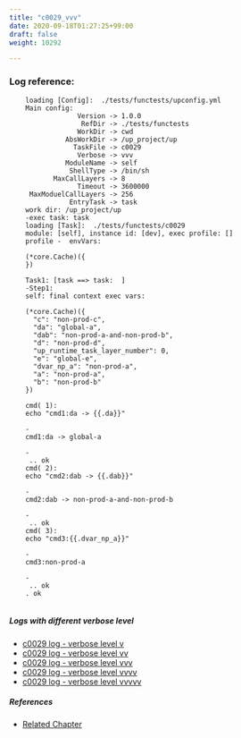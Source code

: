 ```yaml
---
title: "c0029_vvv"
date: 2020-09-18T01:27:25+99:00
draft: false
weight: 10292

---
```


### Log reference: <no value>

```
    loading [Config]:  ./tests/functests/upconfig.yml
    Main config:
                 Version -> 1.0.0
                  RefDir -> ./tests/functests
                 WorkDir -> cwd
              AbsWorkDir -> /up_project/up
                TaskFile -> c0029
                 Verbose -> vvv
              ModuleName -> self
               ShellType -> /bin/sh
           MaxCallLayers -> 8
                 Timeout -> 3600000
     MaxModuelCallLayers -> 256
               EntryTask -> task
    work dir: /up_project/up
    -exec task: task
    loading [Task]:  ./tests/functests/c0029
    module: [self], instance id: [dev], exec profile: []
    profile -  envVars:
    
    (*core.Cache)({
    })
    
    Task1: [task ==> task:  ]
    -Step1:
    self: final context exec vars:
    
    (*core.Cache)({
      "c": "non-prod-c",
      "da": "global-a",
      "dab": "non-prod-a-and-non-prod-b",
      "d": "non-prod-d",
      "up_runtime_task_layer_number": 0,
      "e": "global-e",
      "dvar_np_a": "non-prod-a",
      "a": "non-prod-a",
      "b": "non-prod-b"
    })
    
    cmd( 1):
    echo "cmd1:da -> {{.da}}"
    
    -
    cmd1:da -> global-a
    
    -
     .. ok
    cmd( 2):
    echo "cmd2:dab -> {{.dab}}"
    
    -
    cmd2:dab -> non-prod-a-and-non-prod-b
    
    -
     .. ok
    cmd( 3):
    echo "cmd3:{{.dvar_np_a}}"
    
    -
    cmd3:non-prod-a
    
    -
     .. ok
    . ok
    
```

##### Logs with different verbose level
* [c0029 log - verbose level v](../../logs/c0029_v)
* [c0029 log - verbose level vv](../../logs/c0029_vv)
* [c0029 log - verbose level vvv](../../logs/c0029_vvv)
* [c0029 log - verbose level vvvv](../../logs/c0029_vvvv)
* [c0029 log - verbose level vvvvv](../../logs/c0029_vvvvv)

##### References
* [Related Chapter](../../dvars/c0029)
